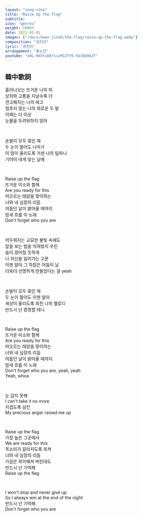 ```yaml
---
layout: "song-view"
title: "Raise Up The Flag"
subtitle: 
icon: "genres"
weight: 50003
date: 2023-03-02
images: ["/docs/kwon-jinah/the-flag/raise-up-the-flag.webp"]
composition: "권진아"
lyric: "권진아"
arrangement: "홍소진"
youtube: "o9L-Hd3tvD8?si=M1ZfY5-hUJUQ9dJf"
---
```


## 韓中歌詞

흘러나오는 뜨거운 나의 피  
상처와 고통을 지날수록 더  
견고해지는 나의 에고  
멈추지 않는 나의 외로운 두 발  
이제는 더 이상  
눈물을 두려워하지 않아  

</br>

손발이 모두 묶인 채  
두 눈이 멀어도 나아가  
이 땅이 울리도록 거센 나의 팀파니  
기어이 네게 닿는 날에  

</br>

Raise up the flag  
뜨거운 미소와 함께  
Are you ready for this  
떠오르는 태양을 맞이하는  
너와 내 심장의 리듬  
어둡던 날이 밝아올 때까지  
밤새 흐를 이 노래  
Don't forget who you are  

</br>

어두워지는 교묘한 불빛 속에도  
앞을 보는 법을 익혀왔지 우린  
숨이 끊어질 듯하게  
나 자신을 잃어가는 고문  
이젠 알아 그 하찮은 어둠이 날  
더욱더 선명하게 만들었다는 걸 yeah  

</br>

손발이 모두 묶인 채  
두 눈이 멀어도 이젠 알아  
세상이 울리도록 외친 나의 멜로디  
반드시 난 증명할 테니  

</br>

Raise up the flag  
뜨거운 미소와 함께  
Are you ready for this  
떠오르는 태양을 맞이하는  
너와 내 심장의 리듬  
어둡던 날이 밝아올 때까지  
밤새 흐를 이 노래  
Don't forget who you are, yeah, yeah  
Yeah, whoa  

</br>

눈 감지 못해  
I can't take it no more  
지겹도록 삼킨  
My precious anger raised me up  

</br>

Raise up the flag  
가장 높은 그곳에서  
We are ready for this  
목소리가 갈라지도록 외쳐  
너와 내 심장의 리듬  
가끔은 희미해져 버린대도  
반드시 넌 기억해  
Raise up the flag  

</br>

I won't stop and never give up  
So I always win at the end of the night  
반드시 넌 기억해  
Don't forget who you are  

